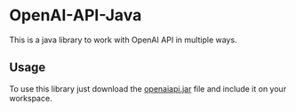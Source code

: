 # OpenAI-API-Java

This is a java library to work with OpenAI API in multiple ways.

## Usage

To use this library just download the [openaiapi.jar](https://github.com/baribgf/OpenAI-API-Java/releases/download/OpenAI-API/openaiapi.jar) file and include it on your workspace.
